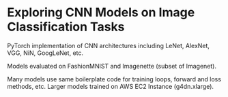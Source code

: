 # Exploring CNN Models on Image Classification Tasks
PyTorch implementation of CNN architectures including LeNet, AlexNet, VGG, NiN, GoogLeNet, etc. 

Models evaluated on FashionMNIST and Imagenette (subset of Imagenet).

Many models use same boilerplate code for training loops, forward and loss methods, etc.
Larger models trained on AWS EC2 Instance (g4dn.xlarge).

